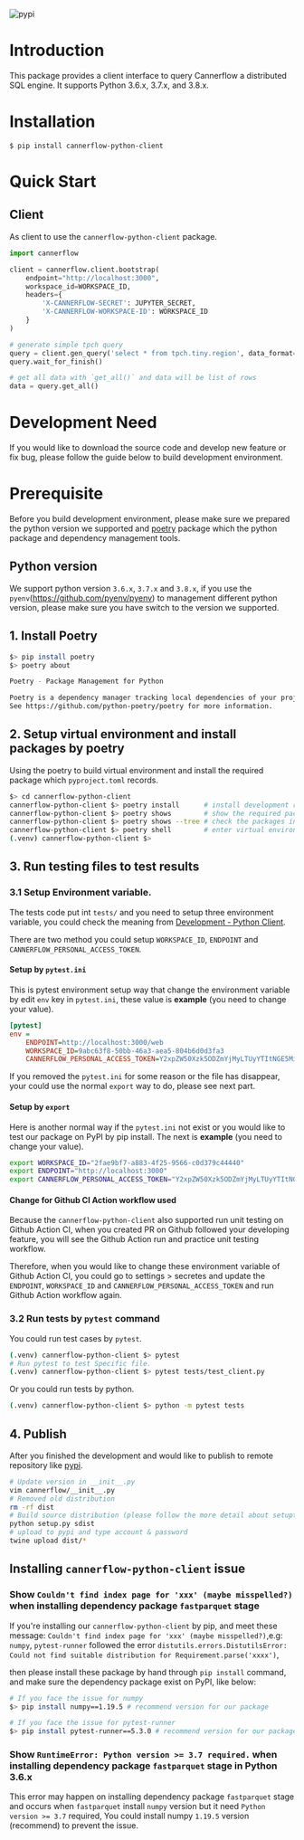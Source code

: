 ![pypi](https://img.shields.io/pypi/v/cannerflow-python-client.svg)

# Introduction

This package provides a client interface to query Cannerflow
a distributed SQL engine. It supports Python 3.6.x, 3.7.x, and 3.8.x.

# Installation

```
$ pip install cannerflow-python-client
```

# Quick Start

## Client

As client to use the `cannerflow-python-client` package.

```python
import cannerflow

client = cannerflow.client.bootstrap(
    endpoint="http://localhost:3000",
    workspace_id=WORKSPACE_ID,
    headers={
        'X-CANNERFLOW-SECRET': JUPYTER_SECRET,
        'X-CANNERFLOW-WORKSPACE-ID': WORKSPACE_ID
    }
)

# generate simple tpch query
query = client.gen_query('select * from tpch.tiny.region', data_format='list')
query.wait_for_finish()

# get all data with `get_all()` and data will be list of rows
data = query.get_all()
```

# Development Need

If you would like to download the source code and develop new feature or fix bug, please follow the guide below to build development environment.

# Prerequisite

Before you build development environment, please make sure we prepared the python version we supported and [poetry](https://python-poetry.org/) package which the python package and dependency management tools.

## Python version

We support python version `3.6.x`, `3.7.x` and `3.8.x`, if you use the `pyenv`(https://github.com/pyenv/pyenv) to management different python version, please make sure you have switch to the version we supported.

## 1. Install Poetry

```sh
$> pip install poetry
$> poetry about

Poetry - Package Management for Python

Poetry is a dependency manager tracking local dependencies of your projects and libraries.
See https://github.com/python-poetry/poetry for more information.
```

## 2. Setup virtual environment and install packages by poetry

Using the poetry to build virtual environment and install the required package which `pyproject.toml` records.

```sh
$> cd cannerflow-python-client
cannerflow-python-client $> poetry install      # install development required packages, will update poetry.lock and create .venv directory
cannerflow-python-client $> poetry shows        # show the required packages installed
cannerflow-python-client $> poetry shows --tree # check the packages installed with dependencies
cannerflow-python-client $> poetry shell        # enter virtual environments
(.venv) cannerflow-python-client $>
```

## 3. Run testing files to test results

### 3.1 Setup Environment variable.

The tests code put int `tests/` and you need to setup three environment variable, you could check the meaning from [Development - Python Client](https://flow.cannerdata.com/docs/integration/development_python).

There are two method you could setup `WORKSPACE_ID`, `ENDPOINT` and `CANNERFLOW_PERSONAL_ACCESS_TOKEN`.

#### Setup by `pytest.ini`

This is pytest environment setup way that change the environment variable by edit `env` key in `pytest.ini`, these value is **example** (you need to change your value).

```ini
[pytest]
env =
    ENDPOINT=http://localhost:3000/web
    WORKSPACE_ID=9abc63f8-50bb-46a3-aea5-804b6d0d3fa3
    CANNERFLOW_PERSONAL_ACCESS_TOKEN=Y2xpZW50Xzk5ODZmYjMyLTUyYTItNGE5Mi05ZDkxLTFlMzdjNzhiMGE0NjplNmQ2OWQ0ZDJmODc3ZWQwOGI2ZTQyNTk0ZmYxZDM0Mg=
```

If you removed the `pytest.ini` for some reason or the file has disappear, your could use the normal `export` way to do, please see next part.

#### Setup by `export`

Here is another normal way if the `pytest.ini` not exist or you would like to test our package on PyPI by pip install.
The next is **example** (you need to change your value).

```sh
export WORKSPACE_ID="2fae9bf7-a883-4f25-9566-c0d379c44440"
export ENDPOINT="http://localhost:3000"
export CANNERFLOW_PERSONAL_ACCESS_TOKEN="Y2xpZW50Xzk5ODZmYjMyLTUyYTItNGE5Mi05ZDkxLTFlMzdjNzhiMGE0NjplNmQ2OWQ0ZDJmODc3ZWQwOGI2ZTQyNTk0ZmYxZDM0Mg="
```

#### Change for Github CI Action workflow used

Because the `cannerflow-python-client` also supported run unit testing on Github Action CI, when you created PR on Github followed your developing feature, you will
see the Github Action run and practice unit testing workflow.

Therefore, when you would like to change these environment variable of Github Action CI, you could go to settings > secretes and update the `ENDPOINT`, `WORKSPACE_ID`
and `CANNERFLOW_PERSONAL_ACCESS_TOKEN` and run Github Action workflow again.

### 3.2 Run tests by `pytest` command

You could run test cases by `pytest`.

```sh
(.venv) cannerflow-python-client $> pytest
# Run pytest to test Specific file.
(.venv) cannerflow-python-client $> pytest tests/test_client.py
```

Or you could run tests by python.

```sh
(.venv) cannerflow-python-client $> python -m pytest tests
```

## 4. Publish

After you finished the development and would like to publish to remote repository like [pypi](https://pypi.org/project/cannerflow-python-client/).

```sh
# Update version in __init__.py
vim cannerflow/__init__.py
# Removed old distribution
rm -rf dist
# Build source distribution (please follow the more detail about setuptools document)
python setup.py sdist
# upload to pypi and type account & password
twine upload dist/*
```

## Installing `cannerflow-python-client` issue

### Show `Couldn't find index page for 'xxx' (maybe misspelled?)` when installing dependency package `fastparquet` stage

If you're installing our `cannerflow-python-client` by pip, and meet these message: `Couldn't find index page for 'xxx' (maybe misspelled?)`,e.g: `numpy`, `pytest-runner` followed the error `distutils.errors.DistutilsError: Could not find suitable distribution for Requirement.parse('xxxx')`,

then please install these package by hand through `pip install` command, and make sure the dependency package exist on PyPI, like below:

```bash
# If you face the issue for numpy
$> pip install numpy==1.19.5 # recommend version for our package

# If you face the issue for pytest-runner
$> pip install pytest-runner==5.3.0 # recommend version for our package
```

### Show `RuntimeError: Python version >= 3.7 required.` when installing dependency package `fastparquet` stage in Python 3.6.x

This error may happen on installing dependency package `fastparquet` stage and occurs when `fastparquet` install `numpy` version but it need `Python version >= 3.7` required,
You could install numpy `1.19.5` version (recommend) to prevent the issue.

